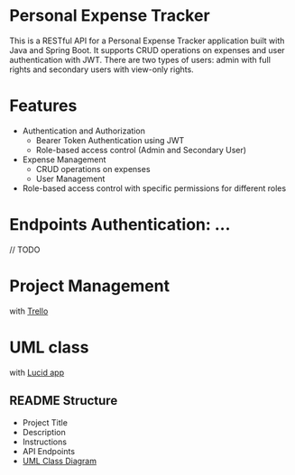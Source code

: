 # Personal Expense Tracker
This is a RESTful API for a Personal Expense Tracker application built with Java and Spring Boot. It supports CRUD operations on expenses and user authentication with JWT. There are two types of users: admin with full rights and secondary users with view-only rights.

# Features
* Authentication and Authorization
  * Bearer Token Authentication using JWT
  * Role-based access control (Admin and Secondary User)
* Expense Management
  * CRUD operations on expenses
  * User Management
* Role-based access control with specific permissions for different roles

# Endpoints Authentication: ...
// TODO

# Project Management
with [Trello](https://trello.com/b/7UEVtP7K/ironhack-final-project)

# UML class
with [Lucid app](https://lucid.app/lucidchart/4997b6d4-f125-4aeb-8e9e-b4684ca19e0c/edit?invitationId=inv_968bdb5c-7366-4d34-9504-787e16fb16e0)


## README Structure

* Project Title
* Description
* Instructions
* API Endpoints
* [UML Class Diagram](https://lucid.app/lucidchart/4997b6d4-f125-4aeb-8e9e-b4684ca19e0c/edit?invitationId=inv_968bdb5c-7366-4d34-9504-787e16fb16e0)
